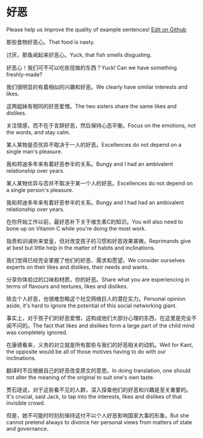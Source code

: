 # 好恶

Please help us improve the quality of example sentences! [Edit on Github](https://github.com/jiyushe/jiyu-example-sentence-source/blob/main/chinese/haowu.md)

<p><span class="chinese">那些食物好恶心。</span><span class="english">That food is nasty.</span></p>

<p><span class="chinese">讨厌，那鱼闻起来好恶心。</span><span class="english">Yuck, that fish smells disgusting.</span></p>

<p><span class="chinese">好恶心！我们可不可以吃些现做的东西？</span><span class="english">Yuck! Can we have something freshly-made?</span></p>

<p><span class="chinese">我们很明显的有着相似的兴趣和好恶。</span><span class="english">We clearly have similar interests and likes.</span></p>

<p><span class="chinese">这两姐妹有相同的好恶爱憎。</span><span class="english">The two sisters share the same likes and dislikes.</span></p>

<p><span class="chinese">关注情感，而不在于言辞好恶，然后保持心态平衡。</span><span class="english">Focus on the emotions, not the words, and stay calm.</span></p>

<p><span class="chinese">某人某物是否优异不取决于一人的好恶。</span><span class="english">Excellences do not depend on a single man's pleasure.</span></p>

<p><span class="chinese">我和邦迪多年来有着好恶参半的关系。</span><span class="english">Bungy and I had an ambivalent relationship over years.</span></p>

<p><span class="chinese">某人某物优异与否并不取决于某一个人的好恶。</span><span class="english">Excellences do not depend on a single person's pleasure.</span></p>

<p><span class="chinese">我和邦迪多年来有着好恶参半的关系。</span><span class="english">Bungy and I had had an ambivalent relationship over years.</span></p>

<p><span class="chinese">在你开始工作以前，最好恶补下关于维生素C的知识。</span><span class="english">You will also need to bone up on Vitamin C while you're doing the most work.</span></p>

<p><span class="chinese">指责和训诫听来堂皇，但对改变孩子的习惯和好恶效果甚微。</span><span class="english">Reprimands give at best but little help in the matter of habits and inclinations.</span></p>

<p><span class="chinese">我们觉得已经完全掌握了他们的好恶、需求和愿望。</span><span class="english">We consider ourselves experts on their likes and dislikes, their needs and wants.</span></p>

<p><span class="chinese">分享你体验过的口味和材质，你的好恶。</span><span class="english">Share what you are experiencing in terms of flavours and textures, likes and dislikes.</span></p>

<p><span class="chinese">除去个人好恶，也很难忽略这个社交网络巨人的潜在实力。</span><span class="english">Personal opinion aside, it's hard to ignore the potential of this social networking giant.</span></p>

<p><span class="chinese">事实上，对于孩子们的好恶爱憎，这构成他们大部分心理的东西，在这里是完全不闻不问的。</span><span class="english">The fact that likes and dislikes form a large part of the child mind was completely ignored.</span></p>

<p><span class="chinese">在康德看来，义务的对立就是所有那些与我们的好恶相关的动机。</span><span class="english">Well for Kant, the opposite would be all of those motives having to do with our inclinations.</span></p>

<p><span class="chinese">翻译时不应根据自己的好恶改变原文的意思。</span><span class="english">In doing translation, one should not alter the meaning of the original to suit one's own taste.</span></p>

<p><span class="chinese">贾石琏说，对于这些看不见的人群，深入探查他们的好恶和兴趣是至关重要的。</span><span class="english">It's crucial, said Jack, to tap into the interests, likes and dislikes of that invisible crowd.</span></p>

<p><span class="chinese">但是，她不可能时时刻刻保持这付不以个人好恶影响国家大事的形象。</span><span class="english">But she cannot pretend always to divorce her personal views from matters of state and governance.</span></p>

